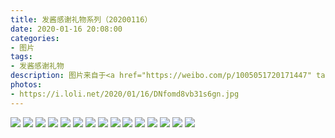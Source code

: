 ```yaml
---
title: 发酱感谢礼物系列（20200116）
date: 2020-01-16 20:08:00
categories:
- 图片
tags:
- 发酱感谢礼物
description: 图片来自于<a href="https://weibo.com/p/1005051720171447" target="_blank">quanmmmmm</a><br/> “原来这是猫咪零食袋，隔着外壳看的时候我以为里面都是一只只小🐭……心想还挺切题的。结果打开看是一群小猫咪lol，这个是用来做靠枕的嘛？信封的火漆封口看到你们好多人在用，我每次都从侧面打开以免破坏。黑胶⏰很可爱，谢谢小洛，看到你信里的话，你才大一，要先保护好自己再去帮助别人哈～”
photos: 
- https://i.loli.net/2020/01/16/DNfomd8vb31s6gn.jpg
---
```


![](https://i.loli.net/2020/01/16/hJZj29DRWiLTlyS.jpg)
![](https://i.loli.net/2020/01/16/U1MKBxOpSu2fmQn.jpg)
![](https://i.loli.net/2020/01/16/cpVlTzbK2X7ZtDd.jpg)
![](https://i.loli.net/2020/01/16/DxRmI3Cq1OhFAMp.jpg)
![](https://i.loli.net/2020/01/16/73M2hEflxDIcvJ4.jpg)
![](https://i.loli.net/2020/01/16/vwBA1CdplcaW7He.jpg)
![](https://i.loli.net/2020/01/16/OYZSIfnTXjEpPFA.jpg)
![](https://i.loli.net/2020/01/16/QDhPik8FjdL7wca.jpg)
![](https://i.loli.net/2020/01/16/GFeDiAw34aoUbjl.jpg)
![](https://i.loli.net/2020/01/16/x5jyWw8mnGfP24o.jpg)
![](https://i.loli.net/2020/01/16/voeFapnUmVKh5Qy.jpg)
![](https://i.loli.net/2020/01/16/I6ZJuFBn5tT1Ywi.jpg)
![](https://i.loli.net/2020/01/16/q49lbJuzg8HGyNK.jpg)
![](https://i.loli.net/2020/01/16/9bvQczpO6whyPBu.jpg)
![](https://i.loli.net/2020/01/16/sPmR1eLNya49StU.jpg)